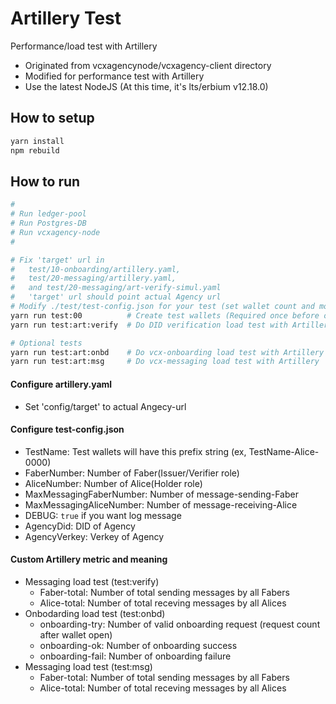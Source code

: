 Artillery Test
======

Performance/load test with Artillery
* Originated from vcxagencynode/vcxagency-client directory
* Modified for performance test with Artillery
* Use the latest NodeJS (At this time, it's lts/erbium v12.18.0)

## How to setup
```bash
yarn install
npm rebuild
```

## How to run
```bash
#
# Run ledger-pool
# Run Postgres-DB
# Run vcxagency-node
#

# Fix 'target' url in
#   test/10-onboarding/artillery.yaml,
#   test/20-messaging/artillery.yaml,
#   and test/20-messaging/art-verify-simul.yaml
#   'target' url should point actual Agency url
# Modify ./test/test-config.json for your test (set wallet count and more.)
yarn run test:00          # Create test wallets (Required once before other tests)
yarn run test:art:verify  # Do DID verification load test with Artillery

# Optional tests
yarn run test:art:onbd    # Do vcx-onboarding load test with Artillery
yarn run test:art:msg     # Do vcx-messaging load test with Artillery
```

#### Configure artillery.yaml
* Set 'config/target' to actual Angecy-url

#### Configure test-config.json
* TestName: Test wallets will have this prefix string (ex, TestName-Alice-0000)
* FaberNumber: Number of Faber(Issuer/Verifier role)
* AliceNumber: Number of Alice(Holder role)
* MaxMessagingFaberNumber: Number of message-sending-Faber
* MaxMessagingAliceNumber: Number of message-receiving-Alice
* DEBUG: `true` if you want log message
* AgencyDid: DID of Agency
* AgencyVerkey: Verkey of Agency

#### Custom Artillery metric and meaning
* Messaging load test (test:verify)
  - Faber-total: Number of total sending messages by all Fabers
  - Alice-total: Number of total receving messages by all Alices
* Onbodarding load test (test:onbd)
  - onboarding-try: Number of valid onboarding request (request count after wallet open)
  - onboarding-ok: Number of onboarding success
  - onboarding-fail: Number of onboarding failure
* Messaging load test (test:msg)
  - Faber-total: Number of total sending messages by all Fabers
  - Alice-total: Number of total receving messages by all Alices
